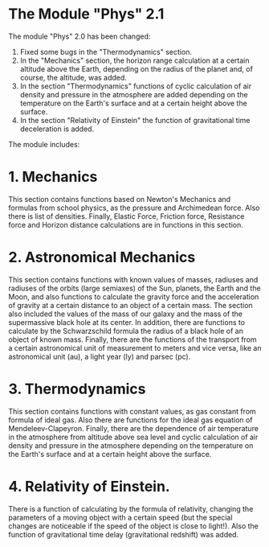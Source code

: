 # The Module "Phys" 2.1
The module "Phys" 2.0 has been changed:
1. Fixed some bugs in the "Thermodynamics" section.
2. In the "Mechanics" section, the horizon range calculation at a certain altitude above the Earth, depending on the radius of the planet and, of course, the altitude, was added.
3. In the section "Thermodynamics" functions of cyclic calculation of air density and pressure in the atmosphere are added depending on the temperature on the Earth's surface and at a certain height above the surface.
4. In the section "Relativity of Einstein" the function of gravitational time deceleration is added.

The module includes:

# 1. Mechanics
This section contains functions based on Newton's Mechanics and formulas from school physics, as the pressure and Archimedean force.
Also there is list of densities.
Finally, Elastic Force, Friction force, Resistance force and Horizon distance calculations are in functions in this section.

# 2. Astronomical Mechanics
This section contains functions with known values ​​of masses, radiuses and radiuses of the orbits (large semiaxes) of the Sun, planets, the Earth and the Moon, and also functions to calculate the gravity force and the acceleration of gravity at a certain distance to an object of a certain mass. The section also included the values ​​of the mass of our galaxy and the mass of the supermassive black hole at its center. In addition, there are functions to calculate by the Schwarzschild formula the radius of a black hole of an object of known mass. Finally, there are the functions of the transport from a certain astronomical unit of measurement to meters and vice versa, like an astronomical unit (au), a light year (ly) and parsec (pc).

# 3. Thermodynamics
This section contains functions with constant values, as gas constant from formula of ideal gas. Also there are functions for the ideal gas equation of Mendeleev-Clapeyron. Finally, there are the dependence of air temperature in the atmosphere from altitude above sea level and cyclic calculation of air density and pressure in the atmosphere depending on the temperature on the Earth's surface and at a certain height above the surface.

# 4. Relativity of Einstein.
There is a function of calculating by the formula of relativity, changing the parameters of a moving object with a certain speed (but the special changes are noticeable if the speed of the object is close to light!). Also the function of gravitational time delay (gravitational redshift) was added.